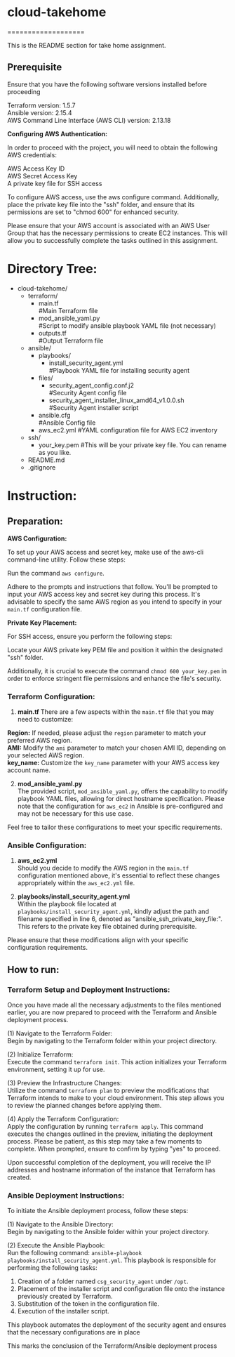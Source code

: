 # cloud-takehome
===================

This is the README section for take home assignment.

## Prerequisite

Ensure that you have the following software versions installed before proceeding

Terraform version: 1.5.7  
Ansible version: 2.15.4  
AWS Command Line Interface (AWS CLI) version: 2.13.18  

**Configuring AWS Authentication:**

In order to proceed with the project, you will need to obtain the following AWS credentials:

AWS Access Key ID  
AWS Secret Access Key  
A private key file for SSH access  

To configure AWS access, use the aws configure command. Additionally, place the private key file into the "ssh" folder, and ensure that its permissions are set to "chmod 600" for enhanced security.

Please ensure that your AWS account is associated with an AWS User Group that has the necessary permissions to create EC2 instances. This will allow you to successfully complete the tasks outlined in this assignment.

# Directory Tree:

- cloud-takehome/  
  - terraform/  
    - main.tf  
      #Main Terraform file  
    - mod_ansible_yaml.py  
      #Script to modify ansible playbook YAML file (not necessary)  
    - outputs.tf  
      #Output Terraform file  
  - ansible/  
    - playbooks/  
      - install_security_agent.yml   
        #Playbook YAML file for installing security agent  
    - files/  
      - security_agent_config.conf.j2  
        #Security Agent config file  
      - security_agent_installer_linux_amd64_v1.0.0.sh  
        #Security Agent installer script  
    - ansible.cfg  
      #Ansible Config file  
    - aws_ec2.yml 
      #YAML configuration file for AWS EC2 inventory  
  - ssh/  
    - your_key.pem 
      #This will be your private key file. You can rename as you like.  
  - README.md  
  - .gitignore  

# Instruction:
## Preparation: 
**AWS Configuration:**

To set up your AWS access and secret key, make use of the aws-cli command-line utility. Follow these steps:

Run the command `aws configure`.

Adhere to the prompts and instructions that follow. You'll be prompted to input your AWS access key and secret key during this process. It's advisable to specify the same AWS region as you intend to specify in your `main.tf` configuration file.

**Private Key Placement:**

For SSH access, ensure you perform the following steps:

Locate your AWS private key PEM file and position it within the designated "ssh" folder.

Additionally, it is crucial to execute the command `chmod 600 your_key.pem` in order to enforce stringent file permissions and enhance the file's security.


### Terraform Configuration:

1. **main.tf**
There are a few aspects within the `main.tf` file that you may need to customize:

**Region:** If needed, please adjust the `region` parameter to match your preferred AWS region.  
**AMI:** Modify the `ami` parameter to match your chosen AMI ID, depending on your selected AWS region.  
**key_name:** Customize the `key_name` parameter with your AWS access key account name.  

2. **mod_ansible_yaml.py**  
The provided script, `mod_ansible_yaml.py`, offers the capability to modify playbook YAML files, allowing for direct hostname specification. Please note that the configuration for `aws_ec2` in Ansible is pre-configured and may not be necessary for this use case.

Feel free to tailor these configurations to meet your specific requirements.

### Ansible Configuration:

1. **aws_ec2.yml**  
Should you decide to modify the AWS region in the `main.tf` configuration mentioned above, it's essential to reflect these changes appropriately within the `aws_ec2.yml` file.

2. **playbooks/install_security_agent.yml**  
Within the playbook file located at `playbooks/install_security_agent.yml`, kindly adjust the path and filename specified in line 6, denoted as "ansible_ssh_private_key_file:". This refers to the private key file obtained during prerequisite.

Please ensure that these modifications align with your specific configuration requirements.

## How to run:
### Terraform Setup and Deployment Instructions:

Once you have made all the necessary adjustments to the files mentioned earlier, you are now prepared to proceed with the Terraform and Ansible deployment process.

(1) Navigate to the Terraform Folder:  
Begin by navigating to the Terraform folder within your project directory.

(2) Initialize Terraform:  
Execute the command `terraform init`. This action initializes your Terraform environment, setting it up for use.

(3) Preview the Infrastructure Changes:  
Utilize the command `terraform plan` to preview the modifications that Terraform intends to make to your cloud environment. This step allows you to review the planned changes before applying them.

(4) Apply the Terraform Configuration:  
Apply the configuration by running `terraform apply`. This command executes the changes outlined in the preview, initiating the deployment process. Please be patient, as this step may take a few moments to complete. When prompted, ensure to confirm by typing "yes" to proceed.

Upon successful completion of the deployment, you will receive the IP addresses and hostname information of the instance that Terraform has created.

### Ansible Deployment Instructions:

To initiate the Ansible deployment process, follow these steps:

(1) Navigate to the Ansible Directory:  
Begin by navigating to the Ansible folder within your project directory.

(2) Execute the Ansible Playbook:  
Run the following command: `ansible-playbook playbooks/install_security_agent.yml`. This playbook is responsible for performing the following tasks:

1. Creation of a folder named `csg_security_agent` under `/opt`.  
2. Placement of the installer script and configuration file onto the instance previously created by Terraform.  
3. Substitution of the token in the configuration file.  
4. Execution of the installer script.  

This playbook automates the deployment of the security agent and ensures that the necessary configurations are in place

This marks the conclusion of the Terraform/Ansible deployment process



